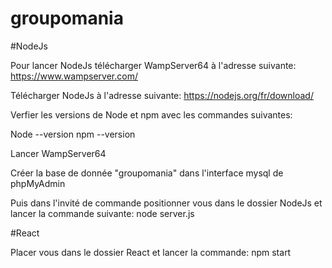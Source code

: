 # groupomania

#NodeJs

Pour lancer NodeJs télécharger WampServer64 à l'adresse suivante: https://www.wampserver.com/

Télécharger NodeJs à l'adresse suivante: https://nodejs.org/fr/download/

Verfier les versions de Node et npm avec les commandes suivantes:

Node --version
npm --version

Lancer WampServer64

Créer la base de donnée "groupomania" dans l'interface mysql de phpMyAdmin

Puis dans l'invité de commande positionner vous dans le dossier NodeJs et lancer la commande suivante: node server.js

#React

Placer vous dans le dossier React et lancer la commande: npm start
